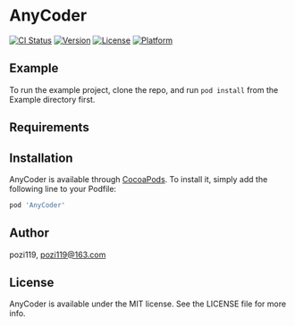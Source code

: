 # AnyCoder

[![CI Status](https://img.shields.io/travis/pozi119/AnyCoder.svg?style=flat)](https://travis-ci.org/pozi119/AnyCoder)
[![Version](https://img.shields.io/cocoapods/v/AnyCoder.svg?style=flat)](https://cocoapods.org/pods/AnyCoder)
[![License](https://img.shields.io/cocoapods/l/AnyCoder.svg?style=flat)](https://cocoapods.org/pods/AnyCoder)
[![Platform](https://img.shields.io/cocoapods/p/AnyCoder.svg?style=flat)](https://cocoapods.org/pods/AnyCoder)

## Example

To run the example project, clone the repo, and run `pod install` from the Example directory first.

## Requirements

## Installation

AnyCoder is available through [CocoaPods](https://cocoapods.org). To install
it, simply add the following line to your Podfile:

```ruby
pod 'AnyCoder'
```

## Author

pozi119, pozi119@163.com

## License

AnyCoder is available under the MIT license. See the LICENSE file for more info.
